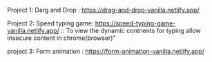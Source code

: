 Project 1: Darg and Drop : https://drag-and-drop-vanilla.netlify.app/


Project 2: Speed typing game: https://speed-typing-game-vanilla.netlify.app/  :: To view the dynamic contnents for typing allow insecure content in chrome(browser)"


project 3: Form animation : https://form-animation-vanilla.netlify.app/

